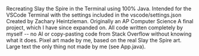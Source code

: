 Recreating Slay the Spire in the Terminal using 100% Java.
Intended for the VSCode Terminal with the settings included in the vscode/settings.json
Created by Zachary Heintzleman. Originally an AP Computer Science A final project, which I have since expanded on.
All code written completely by myself -- no AI or copy-pasting code from Stack Overflow without knowing what it does.
Pixel art made by me, based on the real Slay the Spire art. Large text the only thing not made by me (see App.java).
